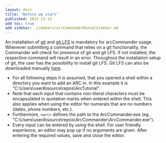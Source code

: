 ```yaml
---
layout: docs
title: "Before we start"
published: 2022-12-13
add toc: true
add sidebar: _sidebars/arcCommanderManualSidebar.md
---
```


An installation of [git](https://git-scm.com/downloads) and [git LFS](https://git-lfs.github.com/) is mandatory for arcCommander usage. Whenever submitting a command that relies on a git functionality, the Commander will check for presence of git and git LFS. If not installed, the respective command will result in an error. Throughout the installation setup of git, the user has the possibility to install git LFS. Git LFS can also be downloaded manually [here](https://git-lfs.github.com/).

- For all following steps it is assumed, that you opened a shell within a directory you want to add an ARC in. In this example it is "C:\Users\userA\source\repos\ArcTutorial".
- Note that each input that contains non-literal characters must be encapsulated in quotation marks when entered within the shell. This also applies when using the editor for numerals that are no numbers (dates, phone numbers, etc.).
- Furthermore, `<arc>` defines the path to the ArcCommander.exe (eg. "C:\Users\userA\source\repos\ArcCommander\ArcCommander.exe").
- Every input can be entered by using the shell. For user friendly experience, an editor may pop up if no arguments are given. After entering the required values, save and close the editor.
